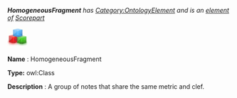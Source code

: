 ___HomogeneousFragment__ 
 has
 [Category:OntologyElement](../../Category/OntologyElement "Category:OntologyElement") 
 and is an
 [element of](../../Property/ElementOf "Property:ElementOf") 
[Scorepart](../../Submissions/Scorepart "Submissions:Scorepart")_




  





[![Class](../images/thumb/2/27/Class.gif/45px-Class.gif)](../../Image/Class.gif "Class")


__Name__ 
 : HomogeneousFragment
 



__Type:__ 
 owl:Class
 



__Description__ 
 : A group of notes that share the same metric and clef.